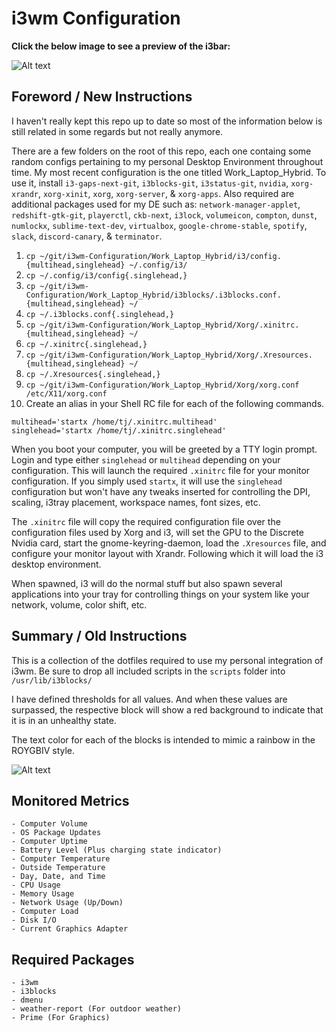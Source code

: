 # i3wm Configuration

**Click the below image to see a preview of the i3bar:**

![Alt text](https://raw.githubusercontent.com/zimmertr/i3wm-Configuration/master/bar.png "i3bar.")


## Foreword / New Instructions

I haven't really kept this repo up to date so most of the information below is still related in some regards but not really anymore. 

There are a few folders on the root of this repo, each one containg some random configs pertaining to my personal Desktop Environment throughout time. My most recent configuration is the one titled Work_Laptop_Hybrid. To use it, install `i3-gaps-next-git`, `i3blocks-git`, `i3status-git`, `nvidia`, `xorg-xrandr`, `xorg-xinit`, `xorg`, `xorg-server`, & `xorg-apps`. Also required are additional packages used for my DE such as: `network-manager-applet`, `redshift-gtk-git`, `playerctl`, `ckb-next`, `i3lock`, `volumeicon`, `compton`, `dunst`, `numlockx`, `sublime-text-dev`, `virtualbox`, `google-chrome-stable`, `spotify`, `slack`, `discord-canary`, & `terminator`. 

1) `cp ~/git/i3wm-Configuration/Work_Laptop_Hybrid/i3/config.{multihead,singlehead} ~/.config/i3/`
2) `cp ~/.config/i3/config{.singlehead,}`
3) `cp ~/git/i3wm-Configuration/Work_Laptop_Hybrid/i3blocks/.i3blocks.conf.{multihead,singlehead} ~/`
4) `cp ~/.i3blocks.conf{.singlehead,}`
5) `cp ~/git/i3wm-Configuration/Work_Laptop_Hybrid/Xorg/.xinitrc.{multihead,singlehead} ~/`
6) `cp ~/.xinitrc{.singlehead,}`
7) `cp ~/git/i3wm-Configuration/Work_Laptop_Hybrid/Xorg/.Xresources.{multihead,singlehead} ~/`
8) `cp ~/.Xresources{.singlehead,}`
7) `cp ~/git/i3wm-Configuration/Work_Laptop_Hybrid/Xorg/xorg.conf /etc/X11/xorg.conf`
9) Create an alias in your Shell RC file for each of the following commands. 
```
multihead='startx /home/tj/.xinitrc.multihead'
singlehead='startx /home/tj/.xinitrc.singlehead'
```

When you boot your computer, you will be greeted by a TTY login prompt. Login and type either `singlehead` or `multihead` depending on your configuration. This will launch the required `.xinitrc` file for your monitor configuration. If you simply used `startx`, it will use the `singlehead` configuration but won't have any tweaks inserted for controlling the DPI, scaling, i3tray placement, workspace names, font sizes, etc. 

The `.xinitrc` file will copy the required configuration file over the configuration files used by Xorg and i3, will set the GPU to the Discrete Nvidia card, start the gnome-keyring-daemon, load the `.Xresources` file, and configure your monitor layout with Xrandr. Following which it will load the i3 desktop environment. 

When spawned, i3 will do the normal stuff but also spawn several applications into your tray for controlling things on your system like your network, volume, color shift, etc. 



## Summary / Old Instructions
This is a collection of the dotfiles required to use my personal integration of i3wm. Be sure to drop all included scripts in the `scripts` folder into `/usr/lib/i3blocks/`

I have defined thresholds for all values. And when these values are surpassed, the respective block will show a red background to indicate that it is in an unhealthy state. 

The text color for each of the blocks is intended to mimic a rainbow in the ROYGBIV style.

![Alt text](https://raw.githubusercontent.com/zimmertr/i3wm-Configuration/master/desktop.png "Desktop image.")

## Monitored Metrics
```
- Computer Volume
- OS Package Updates
- Computer Uptime
- Battery Level (Plus charging state indicator)
- Computer Temperature
- Outside Temperature
- Day, Date, and Time
- CPU Usage
- Memory Usage
- Network Usage (Up/Down)
- Computer Load
- Disk I/O
- Current Graphics Adapter
```

## Required Packages
```
- i3wm
- i3blocks
- dmenu
- weather-report (For outdoor weather)
- Prime (For Graphics)
```
